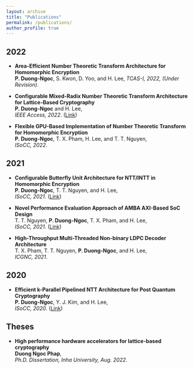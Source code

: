 ```yaml
---
layout: archive
title: "Publications"
permalink: /publications/
author_profile: true
---
```


## 2022  

* **Area-Efficient Number Theoretic Transform Architecture for Homomorphic Encryption**  
  **P. Duong-Ngoc**, S. Kwon, D. Yoo, and H. Lee,
  *TCAS-I, 2022, (Under Revision)*. 

* **Configurable Mixed-Radix Number Theoretic Transform Architecture for Lattice-Based Cryptography**  
  **P. Duong-Ngoc** and H. Lee,  
  *IEEE Access, 2022*. (<a href="https://ieeexplore.ieee.org/document/9690849">Link</a>)

* **Flexible GPU-Based Implementation of Number Theoretic Transform for Homomorphic Encryption**  
  **P. Duong-Ngoc**, T. X. Pham, H. Lee, and T. T. Nguyen,  
  *ISoCC, 2022*.

## 2021

* **Configurable Butterfly Unit Architecture for NTT/INTT in Homomorphic Encryption**  
  **P. Duong-Ngoc**, T. T. Nguyen, and H. Lee,  
  *ISoCC, 2021*. (<a href="https://ieeexplore.ieee.org/document/9614034">Link</a>)

* **Novel Performance Evaluation Approach of AMBA AXI-Based SoC Design**  
  T. T. Nguyen, **P. Duong-Ngoc**, T. X. Pham, and H. Lee,  
  *ISoCC, 2021*. (<a href="https://ieeexplore.ieee.org/document/9613920">Link</a>)

* **High-Throughput Multi-Threaded Non-binary LDPC Decoder Architecture**  
  T. X. Pham, T. T. Nguyen, **P. Duong-Ngoc**, and H. Lee,  
  *ICGNC, 2021*.


## 2020

* **Efficient k-Parallel Pipelined NTT Architecture for Post Quantum Cryptography**  
  **P. Duong-Ngoc**, Y. J. Kim, and H. Lee,  
  *ISoCC, 2020*. (<a href="https://ieeexplore.ieee.org/document/9332806">Link</a>)

## Theses

* **High performance hardware accelerators for lattice-based cryptography**  
  **Duong Ngoc Phap**,  
  *Ph.D. Dissertation, Inha University, Aug. 2022*.